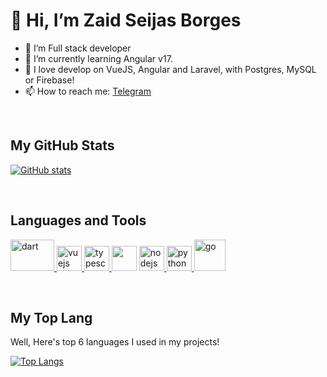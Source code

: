 # 👋 Hi, I’m Zaid Seijas Borges
- 👀 I’m Full stack developer
- 🌱 I’m currently learning Angular v17.
- 💞️ I love develop on VueJS, Angular and Laravel, with Postgres, MySQL or Firebase!
- 📫 How to reach me: [Telegram](https://t.me/zaidseijas)

<br>

## My GitHub Stats

<!--![github stats](https://github-readme-stats.vercel.app/api?username=zseijas&show_icons=true&hide=issues,contribs)-->
[![GitHub stats](https://github-readme-stats.vercel.app/api?username=zseijas&show_icons=true)](https://github.com/anuraghazra/github-readme-stats)

<br>

## Languages and Tools
<p align="left"> 
<a href="https://laravel.com" target="_blank" rel="noreferrer"> <img src="https://www.vectorlogo.zone/logos/laravel/laravel-ar21.svg" alt="dart" width="70" height="50"/> </a> 
<a href="https://vuejs.org/" target="_blank" rel="noreferrer"> <img src="https://www.vectorlogo.zone/logos/vuejs/vuejs-icon.svg" alt="vuejs" width="40" height="40"/> </a>
<a href="https://www.typescriptlang.org/" target="_blank" rel="noreferrer"> <img src="https://www.vectorlogo.zone/logos/typescriptlang/typescriptlang-icon.svg" alt="typescript" width="40" height="40"/> </a>
<a rel="noreferrer"> <img src="https://www.vectorlogo.zone/logos/javascript/javascript-icon.svg" alt="" width="40" height="40"/> </a>
<a href="https://nodejs.org/" target="_blank" rel="noreferrer"> <img src="https://www.vectorlogo.zone/logos/nodejs/nodejs-icon.svg" alt="nodejs" width="40" height="40"/> </a>
<a href="https://www.python.org/" target="_blank" rel="noreferrer"> <img src="https://www.vectorlogo.zone/logos/python/python-icon.svg" alt="python" width="40" height="40"/> </a>
<a href="https://php.net/" target="_blank" rel="noreferrer"> <img src="https://www.vectorlogo.zone/logos/php/php-icon.svg" alt="go" width="50" height="50"/> </a>
</p>
<br>

## My Top Lang

Well, Here's top 6 languages I used in my projects!

[![Top Langs](https://github-readme-stats.vercel.app/api/top-langs/?username=zseijas&langs_count=6&theme=darcula&layout=compact)](https://github.com/zseijas?tab=repositories)



<!---
zseijas/zseijas is a ✨ special ✨ repository because its `README.md` (this file) appears on your GitHub profile.
You can click the Preview link to take a look at your changes.
--->
